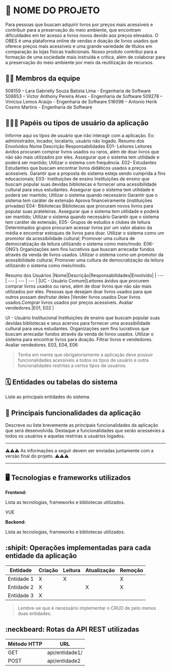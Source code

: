 # :checkered_flag: NOME DO PROJETO

Para pessoas que buscam adquirir livros por preços mais acessíveis e contribuir para a preservação do meio ambiente, que encontram dificuldades em ter acesso a livros novos devido aos preços elevados.
O OBES é uma plataforma online de vendas e doação de livros usados que oferece preços mais acessíveis e uma grande variedade de títulos em comparação às lojas físicas tradicionais.
Nosso produto contribui para a formação de uma sociedade mais instruída e crítica, além de colaborar para a preservação do meio ambiente por meio da reutilização de recursos.
## :technologist: Membros da equipe

508159 – Lara Gabrielly Souza Batista Lima - Engenharia de Software
508653 – Victor Anthony Pereira Alves - Engenharia de Software
509278 – Vinícius Lemos Araújo - Engenharia de Software
516098 – Antonio Herik Cosmo Martins - Engenharia de Software

## :people_holding_hands: Papéis ou tipos de usuário da aplicação

Informe aqui os tipos de usuário que irão interagir com a aplicação. Ex: administrador, locador, locatario, usuário não logado.
Resumo dos Envolvidos 
Nome
Descrição
Responsabilidades
E01- Leitores
Leitores ávidos procuram comprar livros usados ou raros, além de doar livros que não são mais utilizados por eles.
Assegurar que o sistema tem utilidade e poderá ser mantido;
Utilizar o sistema com frequência.
E02- Estudantes
Estudantes que buscam encontrar livros didáticos usados a preços acessíveis.
Garantir que a proposta do sistema esteja sendo cumprida a fins educacionais;
E03- Instituições de ensino
Instituições de ensino que buscam popular suas devidas bibliotecas e fornecer uma acessibilidade cultural para seus estudantes.
Assegurar que o sistema tem utilidade e poderá ser mantido;
Utilizar o sistema quando necessário
Garantir que o sistema tem caráter de extensão
Aprova financeiramente (instituições privadas)
E04- Bibliotecas
Bibliotecas que procuram novos livros para popular  suas prateleiras.
Assegurar que o sistema tem utilidade e poderá ser mantido;
Utilizar o sistema quando necessário
Garantir que o sistema tem caráter de extensão,
E05- Grupos de estudos e clubes de leitura
Determinados grupos procuram acessar livros por um valor abaixo da média e encontrar estoques de livros para doar.
Utilizar o sistema como um promotor da acessibilidade cultural;
Promover uma cultura de democratização da leitura utilizando o sistema como meio/modo.
E06- ONG’s
Organizações sem fins lucrativos que buscam arrecadar fundos através da venda de livros usados.
Utilizar o sistema como um promotor da acessibilidade cultural;
Promover uma cultura de democratização da leitura utilizando o sistema como meio/modo.


Resumo dos Usuários
|Nome|Descrição|Responsabilidades|Envolvido|
| --- | --- | --- | --- |
|UC - Usuário Comum|Leitores ávidos que procurem comprar livros usados ou raros, além de doar livros que não são mais utilizados por eles. Pessoas que desejam doar livros usados para que outros possam desfrutar deles |Vender livros usados Doar livros usados.Comprar livros usados por preços acessíveis. Avaliar vendedores.|E01, E02 |

UI - Usuário Institucional
Instituições de ensino que buscam popular suas devidas bibliotecas e seus acervos para fornecer uma acessibilidade cultural para seus estudantes. Organizações sem fins lucrativos que buscam arrecadar fundos através da venda de livros usados.
Utilizar o sistema para encontrar livros para doação.
Filtrar livros e vendedores.
Avaliar vendedores.
E03, E04, E06



> Tenha em mente que obrigatoriamente a aplicação deve possuir funcionalidades acessíveis a todos os tipos de usuário e outra funcionalidades restritas a certos tipos de usuários.

## :spiral_calendar: Entidades ou tabelas do sistema

Liste as principais entidades do sistema.

## :triangular_flag_on_post:	 Principais funcionalidades da aplicação

Descreve ou liste brevemente as principais funcionalidades da aplicação que será desenvolvida. Destaque a funcionalidades que serão acessévies a todos os usuários e aquelas restriras a usuários logados.


----

:warning::warning::warning: As informações a seguir devem ser enviadas juntamente com a versão final do projeto. :warning::warning::warning:


----

## :desktop_computer: Tecnologias e frameworks utilizados

**Frontend:**

Lista as tecnologias, frameworks e bibliotecas utilizados.

VUE 

**Backend:**

Lista as tecnologias, frameworks e bibliotecas utilizados.


## :shipit: Operações implementadas para cada entidade da aplicação


| Entidade| Criação | Leitura | Atualização | Remoção |
| --- | --- | --- | --- | --- |
| Entidade 1 | X |  X  |  | X |
| Entidade 2 | X |    |  X | X |
| Entidade 3 | X |    |  |  |

> Lembre-se que é necessário implementar o CRUD de pelo menos duas entidades.

## :neckbeard: Rotas da API REST utilizadas

| Método HTTP | URL |
| --- | --- |
| GET | api/entidade1/|
| POST | api/entidade2 |
